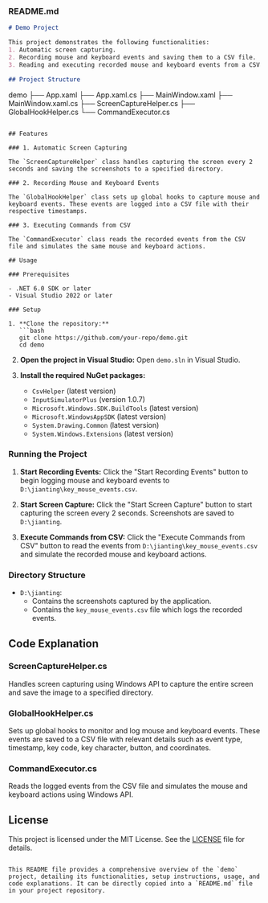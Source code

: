 ### README.md

```markdown
# Demo Project

This project demonstrates the following functionalities:
1. Automatic screen capturing.
2. Recording mouse and keyboard events and saving them to a CSV file.
3. Reading and executing recorded mouse and keyboard events from a CSV file.

## Project Structure

```
demo
├── App.xaml
├── App.xaml.cs
├── MainWindow.xaml
├── MainWindow.xaml.cs
├── ScreenCaptureHelper.cs
├── GlobalHookHelper.cs
└── CommandExecutor.cs
```

## Features

### 1. Automatic Screen Capturing

The `ScreenCaptureHelper` class handles capturing the screen every 2 seconds and saving the screenshots to a specified directory.

### 2. Recording Mouse and Keyboard Events

The `GlobalHookHelper` class sets up global hooks to capture mouse and keyboard events. These events are logged into a CSV file with their respective timestamps.

### 3. Executing Commands from CSV

The `CommandExecutor` class reads the recorded events from the CSV file and simulates the same mouse and keyboard actions.

## Usage

### Prerequisites

- .NET 6.0 SDK or later
- Visual Studio 2022 or later

### Setup

1. **Clone the repository:**
   ```bash
   git clone https://github.com/your-repo/demo.git
   cd demo
   ```

2. **Open the project in Visual Studio:**
   Open `demo.sln` in Visual Studio.

3. **Install the required NuGet packages:**
   - `CsvHelper` (latest version)
   - `InputSimulatorPlus` (version 1.0.7)
   - `Microsoft.Windows.SDK.BuildTools` (latest version)
   - `Microsoft.WindowsAppSDK` (latest version)
   - `System.Drawing.Common` (latest version)
   - `System.Windows.Extensions` (latest version)

### Running the Project

1. **Start Recording Events:**
   Click the "Start Recording Events" button to begin logging mouse and keyboard events to `D:\jianting\key_mouse_events.csv`.

2. **Start Screen Capture:**
   Click the "Start Screen Capture" button to start capturing the screen every 2 seconds. Screenshots are saved to `D:\jianting`.

3. **Execute Commands from CSV:**
   Click the "Execute Commands from CSV" button to read the events from `D:\jianting\key_mouse_events.csv` and simulate the recorded mouse and keyboard actions.

### Directory Structure

- `D:\jianting`:
  - Contains the screenshots captured by the application.
  - Contains the `key_mouse_events.csv` file which logs the recorded events.

## Code Explanation

### ScreenCaptureHelper.cs

Handles screen capturing using Windows API to capture the entire screen and save the image to a specified directory.

### GlobalHookHelper.cs

Sets up global hooks to monitor and log mouse and keyboard events. These events are saved to a CSV file with relevant details such as event type, timestamp, key code, key character, button, and coordinates.

### CommandExecutor.cs

Reads the logged events from the CSV file and simulates the mouse and keyboard actions using Windows API.

## License

This project is licensed under the MIT License. See the [LICENSE](LICENSE) file for details.

```

This README file provides a comprehensive overview of the `demo` project, detailing its functionalities, setup instructions, usage, and code explanations. It can be directly copied into a `README.md` file in your project repository.

